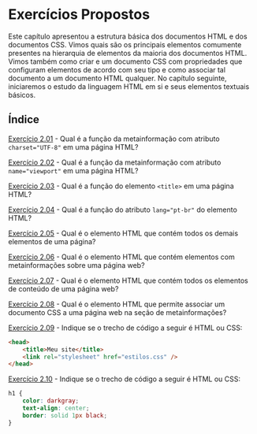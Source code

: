 # Exercícios Propostos

Este capítulo apresentou a estrutura básica dos documentos HTML e dos documentos
CSS. Vimos quais são os principais elementos comumente presentes na hierarquia
de elementos da maioria dos documentos HTML. Vimos também como criar e um
documento CSS com propriedades que configuram elementos de acordo com seu tipo e
como associar tal documento a um documento HTML qualquer. No capítulo seguinte,
iniciaremos o estudo da linguagem HTML em si e seus elementos textuais básicos.

## Índice

[Exercício 2.01](<Exercício 2.01.md>) - Qual é a função da metainformação com
atributo `charset="UTF-8"` em uma página HTML?

[Exercício 2.02](<Exercício 2.02.md>) - Qual é a função da metainformação com
atributo `name="viewport"` em uma página HTML?

[Exercício 2.03](<Exercício 2.03.md>) - Qual é a função do elemento `<title>` em
uma página HTML?

[Exercício 2.04](<Exercício 2.04.md>) - Qual é a função do atributo
`lang="pt-br"` do elemento HTML?

[Exercício 2.05](<Exercício 2.05.md>) - Qual é o elemento HTML que contém todos
os demais elementos de uma página?

[Exercício 2.06](<Exercício 2.06.md>) - Qual é o elemento HTML que contém
elementos com metainformações sobre uma página web?

[Exercício 2.07](<Exercício 2.07.md>) - Qual é o elemento HTML que contém todos
os elementos de conteúdo de uma página web?

[Exercício 2.08](<Exercício 2.08.md>) - Qual é o elemento HTML que permite
associar um documento CSS a uma página web na seção de metainformações?

[Exercício 2.09](<Exercício 2.09.md>) - Indique se o trecho de código a seguir é
HTML ou CSS:

```html
<head>
    <title>Meu site</title>
    <link rel="stylesheet" href="estilos.css" />
</head>
```

[Exercício 2.10](<Exercício 2.10.md>) - Indique se o trecho de código a seguir é
HTML ou CSS:

```css
h1 {
    color: darkgray;
    text-align: center;
    border: solid 1px black;
}
```
